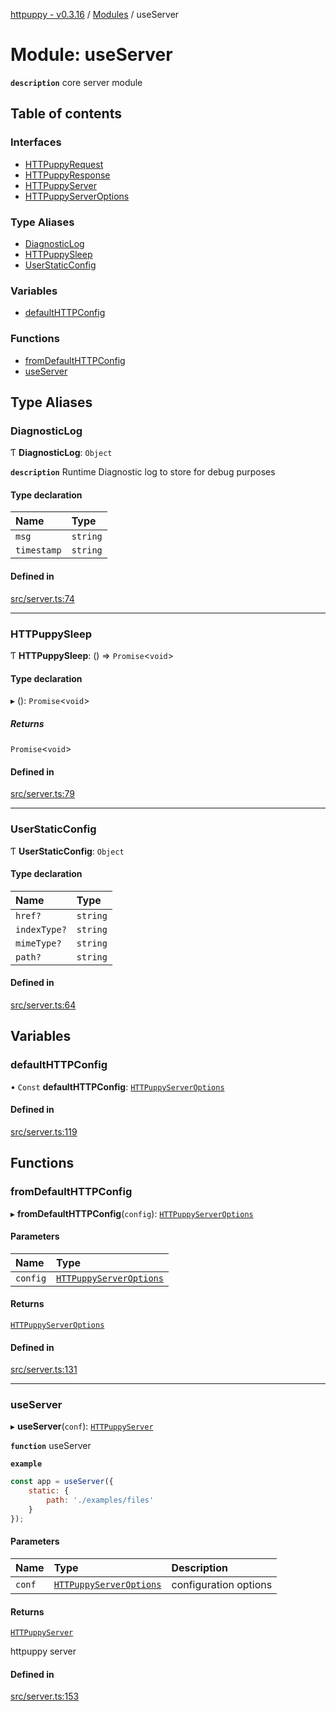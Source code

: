 [httpuppy - v0.3.16](../README.md) / [Modules](../modules.md) / useServer

# Module: useServer

**`description`** core server module

## Table of contents

### Interfaces

- [HTTPuppyRequest](../interfaces/useServer.HTTPuppyRequest.md)
- [HTTPuppyResponse](../interfaces/useServer.HTTPuppyResponse.md)
- [HTTPuppyServer](../interfaces/useServer.HTTPuppyServer.md)
- [HTTPuppyServerOptions](../interfaces/useServer.HTTPuppyServerOptions.md)

### Type Aliases

- [DiagnosticLog](useServer.md#diagnosticlog)
- [HTTPuppySleep](useServer.md#httpuppysleep)
- [UserStaticConfig](useServer.md#userstaticconfig)

### Variables

- [defaultHTTPConfig](useServer.md#defaulthttpconfig)

### Functions

- [fromDefaultHTTPConfig](useServer.md#fromdefaulthttpconfig)
- [useServer](useServer.md#useserver)

## Type Aliases

### DiagnosticLog

Ƭ **DiagnosticLog**: `Object`

**`description`** Runtime Diagnostic log to store for debug purposes

#### Type declaration

| Name | Type |
| :------ | :------ |
| `msg` | `string` |
| `timestamp` | `string` |

#### Defined in

[src/server.ts:74](https://github.com/abschill/httpuppy/blob/5b4a95d/src/server.ts#L74)

___

### HTTPuppySleep

Ƭ **HTTPuppySleep**: () => `Promise`<`void`\>

#### Type declaration

▸ (): `Promise`<`void`\>

##### Returns

`Promise`<`void`\>

#### Defined in

[src/server.ts:79](https://github.com/abschill/httpuppy/blob/5b4a95d/src/server.ts#L79)

___

### UserStaticConfig

Ƭ **UserStaticConfig**: `Object`

#### Type declaration

| Name | Type |
| :------ | :------ |
| `href?` | `string` |
| `indexType?` | `string` |
| `mimeType?` | `string` |
| `path?` | `string` |

#### Defined in

[src/server.ts:64](https://github.com/abschill/httpuppy/blob/5b4a95d/src/server.ts#L64)

## Variables

### defaultHTTPConfig

• `Const` **defaultHTTPConfig**: [`HTTPuppyServerOptions`](../interfaces/useServer.HTTPuppyServerOptions.md)

#### Defined in

[src/server.ts:119](https://github.com/abschill/httpuppy/blob/5b4a95d/src/server.ts#L119)

## Functions

### fromDefaultHTTPConfig

▸ **fromDefaultHTTPConfig**(`config`): [`HTTPuppyServerOptions`](../interfaces/useServer.HTTPuppyServerOptions.md)

#### Parameters

| Name | Type |
| :------ | :------ |
| `config` | [`HTTPuppyServerOptions`](../interfaces/useServer.HTTPuppyServerOptions.md) |

#### Returns

[`HTTPuppyServerOptions`](../interfaces/useServer.HTTPuppyServerOptions.md)

#### Defined in

[src/server.ts:131](https://github.com/abschill/httpuppy/blob/5b4a95d/src/server.ts#L131)

___

### useServer

▸ **useServer**(`conf`): [`HTTPuppyServer`](../interfaces/useServer.HTTPuppyServer.md)

**`function`** useServer

**`example`**
```javascript
const app = useServer({
	static: {
		path: './examples/files'
	}
});
```

#### Parameters

| Name | Type | Description |
| :------ | :------ | :------ |
| `conf` | [`HTTPuppyServerOptions`](../interfaces/useServer.HTTPuppyServerOptions.md) | configuration options |

#### Returns

[`HTTPuppyServer`](../interfaces/useServer.HTTPuppyServer.md)

httpuppy server

#### Defined in

[src/server.ts:153](https://github.com/abschill/httpuppy/blob/5b4a95d/src/server.ts#L153)
